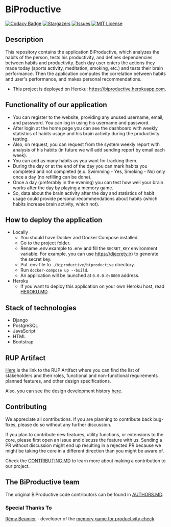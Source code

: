 # BiProductive

[![Codacy Badge](https://api.codacy.com/project/badge/Grade/1b8fcfb3465a4f02ab9a2d6dc445dfed)](https://app.codacy.com/gh/rizvansky/biproductive?utm_source=github.com&utm_medium=referral&utm_content=rizvansky/biproductive&utm_campaign=Badge_Grade_Settings)
[![Stargazers][stars-shield]][stars-url]
[![Issues][issues-shield]][issues-url]
[![MIT License][license-shield]][license-url]

## Description

This repository contains the application BiProductive, which analyzes the habits of the person, tests his productivity,
and defines dependencies between habits and productivity. Each day user enters the actions they made today (sports
activity, meditation, smoking, etc.) and tests their brain performance. Then the application computes the correlation
between habits and user's performance, and makes personal recommendations.

- This project is deployed on Heroku: https://biproductive.herokuapp.com.

## Functionality of our application

- You can register to the website, providing any unused username, email, and password. You can log in using his username
  and password.
- After login at the home page you can see the dashboard with weekly statistics of habits usage and his brain activity
  during the productivity testing.
- Also, on request, you can request from the system weekly report with analysis of his habits (in future we will add
  sending report by email each week).
- You can add as many habits as you want for tracking them.
- During the day or at the end of the day you can mark habits you completed and not completed (e.x. Swimming - Yes,
  Smoking - No) only once a day (no refilling can be done).
- Once a day (preferably in the evening) you can test how well your brain works after the day by playing a memory game.
- So, data about the brain activity after the day and statistics of habit usage could provide personal recommendations
  about habits (which habits increase brain activity, which not).

## How to deploy the application

- Locally
  - You should have Docker and Docker Compose installed.
  - Go to the project folder.
  - Rename .env.example to .env and fill the ```SECRET_KEY``` environment variable. For example, you can use
    https://djecrety.ir) to generate the secret key.
  - Put .env file to ```./biproductive/biproductive``` directory.
  - Run ```docker-compose up --build```.
  - An application will be launched at ```0.0.0.0:8000``` address.
- Heroku
    - If you want to deploy this application on your own Heroku host, read [HEROKU.MD](docs/HEROKU.MD).

## Stack of technologies
- Django
- PostgreSQL
- JavaScript
- HTML
- Bootstrap

## RUP Artifact
[Here](https://docs.google.com/document/d/14AMeCV4WJotkQ8lvZcl2u_bB66lMKmu4/edit?usp=sharing&ouid=109541784549585358096&rtpof=true&sd=true) 
is the link to the RUP Artifact where you can find the list of stakeholders and their roles, functional and 
non-functional requirements planned features, and other design specifications.

Also, you can see the design development history [here](./docs/DESIGN_DEVELOPMENT.MD).

## Contributing
We appreciate all contributions. If you are planning to contribute back bug-fixes, please do so without any further 
discussion.

If you plan to contribute new features, utility functions, or extensions to the core, please first open an issue and 
discuss the feature with us. Sending a PR without discussion might end up resulting in a rejected PR because we might be
taking the core in a different direction than you might be aware of.

Check the [CONTRIBUTING.MD](./docs/CONTRIBUTING.MD) to learn more about making a contribution to our project.

## The BiProductive team
The original BiProductive code contributors can be found in [AUTHORS.MD](./docs/AUTHORS.MD).
### Special Thanks To  
[Rémy Beumier](https://github.com/beumsk) - developer of the 
[memory game for productivity check](https://github.com/beumsk/Memory)

<!-- MARKDOWN LINKS & IMAGES -->
<!-- https://www.markdownguide.org/basic-syntax/#reference-style-links -->
[stars-shield]: https://img.shields.io/github/stars/rizvansky/biproductive.svg?style=flat&logo=appveyor
[stars-url]: https://github.com/rizvansky/biproductive/stargazers
[issues-shield]: https://img.shields.io/github/issues/rizvansky/biproductive.svg?style=flat&logo=appveyor
[issues-url]: https://github.com/rizvansky/biproductive/issues
[license-shield]: https://img.shields.io/github/license/rizvansky/biproductive.svg?style=flat
[license-url]: https://github.com/rizvansky/biproductive/blob/main/LICENSE
